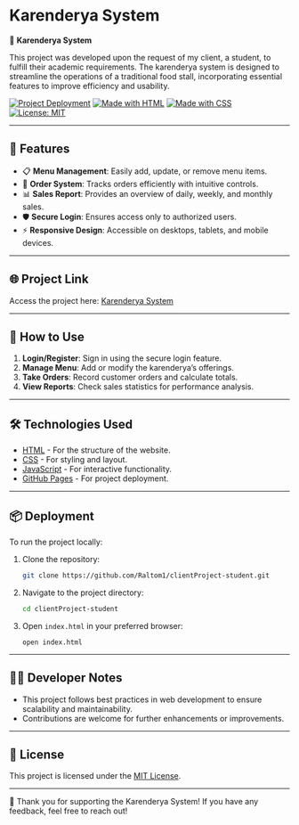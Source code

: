 # Karenderya System 

🍲 **Karenderya System**

This project was developed upon the request of my client, a student, to fulfill their academic requirements. The karenderya system is designed to streamline the operations of a traditional food stall, incorporating essential features to improve efficiency and usability.

[![Project Deployment](https://img.shields.io/badge/Deployed%20Project-Online-brightgreen?style=for-the-badge)](https://raltom1.github.io/clientProject-student/) [![Made with HTML](https://img.shields.io/badge/Made%20with-HTML-orange?style=for-the-badge&logo=html5)](https://developer.mozilla.org/en-US/docs/Web/HTML) [![Made with CSS](https://img.shields.io/badge/Styled%20with-CSS-blue?style=for-the-badge&logo=css3)](https://developer.mozilla.org/en-US/docs/Web/CSS) [![License: MIT](https://img.shields.io/badge/License-MIT-yellow?style=for-the-badge)](https://opensource.org/licenses/MIT)

---

## 🚀 Features

- 📋 **Menu Management**: Easily add, update, or remove menu items.
- 🛒 **Order System**: Tracks orders efficiently with intuitive controls.
- 📊 **Sales Report**: Provides an overview of daily, weekly, and monthly sales.
- 🛡️ **Secure Login**: Ensures access only to authorized users.
- ⚡ **Responsive Design**: Accessible on desktops, tablets, and mobile devices.

---

## 🌐 Project Link

Access the project here: [Karenderya System](https://raltom1.github.io/clientProject-student/)

---

## 📖 How to Use

1. **Login/Register**: Sign in using the secure login feature.
2. **Manage Menu**: Add or modify the karenderya’s offerings.
3. **Take Orders**: Record customer orders and calculate totals.
4. **View Reports**: Check sales statistics for performance analysis.

---

## 🛠️ Technologies Used

- [HTML](https://developer.mozilla.org/en-US/docs/Web/HTML) - For the structure of the website.
- [CSS](https://developer.mozilla.org/en-US/docs/Web/CSS) - For styling and layout.
- [JavaScript](https://developer.mozilla.org/en-US/docs/Web/JavaScript) - For interactive functionality.
- [GitHub Pages](https://pages.github.com/) - For project deployment.

---

## 📦 Deployment

To run the project locally:

1. Clone the repository:
   ```bash
   git clone https://github.com/Raltom1/clientProject-student.git
   ```
2. Navigate to the project directory:
   ```bash
   cd clientProject-student
   ```
3. Open `index.html` in your preferred browser:
   ```
   open index.html
   ```

---

## 🧑‍💻 Developer Notes

- This project follows best practices in web development to ensure scalability and maintainability.
- Contributions are welcome for further enhancements or improvements.

---

## 📄 License

This project is licensed under the [MIT License](https://opensource.org/licenses/MIT).

---

🌟 Thank you for supporting the Karenderya System! If you have any feedback, feel free to reach out!

